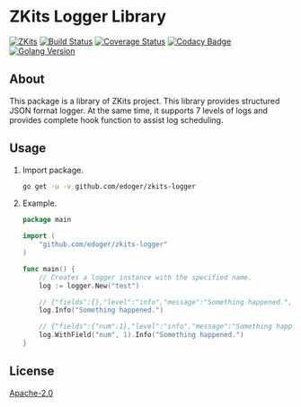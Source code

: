 # ZKits Logger Library #

[![ZKits](https://img.shields.io/badge/ZKits-Library-f3c)](https://github.com/edoger/zkits-logger)
[![Build Status](https://travis-ci.org/edoger/zkits-logger.svg?branch=master)](https://travis-ci.org/edoger/zkits-logger)
[![Coverage Status](https://coveralls.io/repos/github/edoger/zkits-logger/badge.svg?branch=master)](https://coveralls.io/github/edoger/zkits-logger?branch=master)
[![Codacy Badge](https://api.codacy.com/project/badge/Grade/cb497bf703f44950afb43b51b3a0e581)](https://www.codacy.com/manual/edoger/zkits-logger?utm_source=github.com&amp;utm_medium=referral&amp;utm_content=edoger/zkits-logger&amp;utm_campaign=Badge_Grade)
[![Golang Version](https://img.shields.io/badge/golang-1.13+-orange)](https://github.com/edoger/zkits-logger)

## About ##

This package is a library of ZKits project. 
This library provides structured JSON format logger.
At the same time, it supports 7 levels of logs and provides complete hook function to assist log scheduling.

## Usage ##

 1. Import package.
 
    ```sh
    go get -u -v github.com/edoger/zkits-logger
    ```

 2. Example.
    ```go
    package main
    
    import (
        "github.com/edoger/zkits-logger"
    )
    
    func main() {
        // Creates a logger instance with the specified name.
        log := logger.New("test")
    
        // {"fields":{},"level":"info","message":"Something happened.","name":"app","time":"2020-02-20T20:20:20+08:00"}
        log.Info("Something happened.")
    
        // {"fields":{"num":1},"level":"info","message":"Something happened.","name":"app","time":"2020-02-20T20:20:20+08:00"}
        log.WithField("num", 1).Info("Something happened.")
    }
    ```

## License ##

[Apache-2.0](http://www.apache.org/licenses/LICENSE-2.0)
